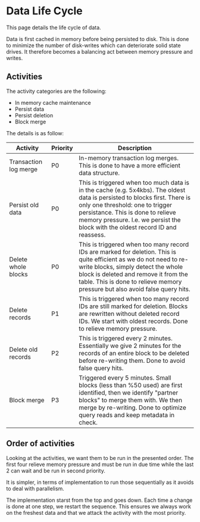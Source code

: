 # Data Life Cycle

This page details the life cycle of data.

Data is first cached in memory before being persisted to disk.  This is done to minimize the number of disk-writes which can deteriorate solid state drives.  It therefore becomes a balancing act between memory pressure and writes.

## Activities

The activity categories are the following:

*   In memory cache maintenance
*   Persist data
*   Persist deletion
*   Block merge

The details is as follow:

Activity|Priority|Description
-|-|-
Transaction log merge|P0|In-memory transaction log merges.  This is done to have a more efficient data structure.
Persist old data|P0|This is triggered when too much data is in the cache (e.g. 5x4kbs).  The oldest data is persisted to blocks first.  There is only one threshold:  one to trigger persistance.  This is done to relieve memory pressure.  I.e. we persist the block with the oldest record ID and reassess.
Delete whole blocks|P0|This is triggered when too many record IDs are marked for deletion.  This is quite efficient as we do not need to re-write blocks, simply detect the whole block is deleted and remove it from the table.  This is done to relieve memory pressure but also avoid false query hits.
Delete records|P1|This is triggered when too many record IDs are still marked for deletion.  Blocks are rewritten without deleted record IDs.  We start with oldest records.  Done to relieve memory pressure.
Delete old records|P2|This is triggered every 2 minutes.  Essentially we give 2 minutes for the records of an entire block to be deleted before re-writing them.  Done to avoid false query hits.
Block merge|P3|Triggered every 5 minutes.  Small blocks (less than %50 used) are first identified, then we identify "partner blocks" to merge them with.  We then merge by re-writing.  Done to optimize query reads and keep metadata in check.

## Order of activities

Looking at the activities, we want them to be run in the presented order.  The first four relieve memory pressure and must be run in due time while the last 2 can wait and be run in second priority.

It is simpler, in terms of implementation to run those sequentially as it avoids to deal with parallelism.

The implementation starst from the top and goes down.  Each time a change is done at one step, we restart the sequence.  This ensures we always work on the freshest data and that we attack the activity with the most priority.
